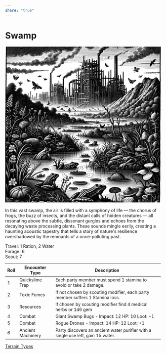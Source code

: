 ```yaml
---  
share: "true"  
---  
```

  
# Swamp  
  
![Pasted image 20240126174851](./Pasted%20image%2020240126174851.png)  
  
In this vast swamp, the air is filled with a symphony of life — the chorus of frogs, the buzz of insects, and the distant calls of hidden creatures — all resonating above the subtle, dissonant gurgles and echoes from the decaying waste processing plants. These sounds mingle eerily, creating a haunting acoustic tapestry that tells a story of nature's resilience overshadowed by the remnants of a once-polluting past.  
  
Travel: 1 Ration, 2 Water  
Forage: 6  
Scout: 7  
  
| Roll | Encounter Type | Description |  
| ---- | ---- | ---- |  
| 1 | Quickslime Trap | Each party member must spend 1 stamina to avoid or take 2 damage. |  
| 2 | Toxic Fumes | If not chosen by scouting modifier, each party member suffers 1 Stamina loss. |  
| 3 | Resources | If chosen by scouting modifier find 4 medical herbs or 1d6 gem |  
| 4 | Combat | Giant Swamp Bugs - Impact: 12 HP: 10 Loot: +1 |  
| 5 | Combat | Rogue Drones - Impact: 14 HP: 12 Loot: +1 |  
| 6 | Ancient Machinery | Party discovers an ancient water purifier with a single use left, gain 15 water. |  
[Terrain Types](./Terrain%20Types.html)  
